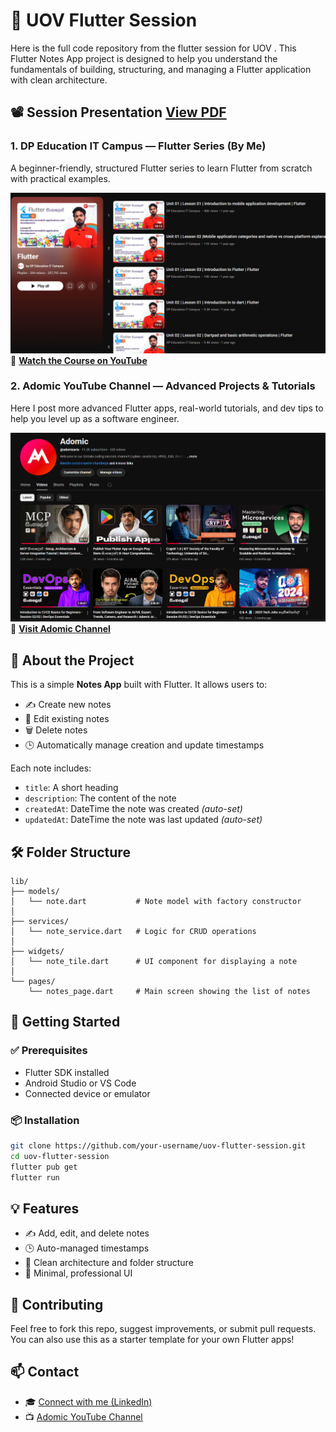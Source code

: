 # 📱 UOV Flutter Session

Here is the full code repository from the flutter session for UOV .
This Flutter Notes App project is designed to help you understand the fundamentals of building, structuring, and managing a Flutter application with clean architecture.

## 📽️ Session Presentation  [View PDF](https://github.com/HGSChandeepa/UOV-Flutter-Session/blob/main/res/UVA%20Presentation.pdf)

### 1. DP Education IT Campus — Flutter Series (By Me)

A beginner-friendly, structured Flutter series to learn Flutter from scratch with practical examples.

[![DP Education Flutter Course](https://github.com/HGSChandeepa/UOV-Flutter-Session/blob/main/res/dp.png)](https://youtube.com/playlist?list=PLWOPiU7tDzap4WdZn4ZbdUj9dfqgDLxKW&si=CTY42KTJ4Wyx-2cb)
🔗 [**Watch the Course on YouTube**](https://youtube.com/playlist?list=PLWOPiU7tDzap4WdZn4ZbdUj9dfqgDLxKW&si=CTY42KTJ4Wyx-2cb)

### 2. Adomic YouTube Channel — Advanced Projects & Tutorials

Here I post more advanced Flutter apps, real-world tutorials, and dev tips to help you level up as a software engineer.

[![Adomic YouTube Channel](https://github.com/HGSChandeepa/UOV-Flutter-Session/blob/main/res/adomic.png)](https://www.youtube.com/@adomicarts)
🔗 [**Visit Adomic Channel**](https://www.youtube.com/@adomicarts)

## 📝 About the Project

This is a simple **Notes App** built with Flutter. It allows users to:

* ✍️ Create new notes
* 📝 Edit existing notes
* 🗑️ Delete notes
* 🕒 Automatically manage creation and update timestamps

Each note includes:

* `title`: A short heading
* `description`: The content of the note
* `createdAt`: DateTime the note was created *(auto-set)*
* `updatedAt`: DateTime the note was last updated *(auto-set)*

## 🛠️ Folder Structure

```
lib/
├── models/
│   └── note.dart           # Note model with factory constructor
│
├── services/
│   └── note_service.dart   # Logic for CRUD operations
│
├── widgets/
│   └── note_tile.dart      # UI component for displaying a note
│
└── pages/
    └── notes_page.dart     # Main screen showing the list of notes
```

## 🚀 Getting Started

### ✅ Prerequisites

* Flutter SDK installed
* Android Studio or VS Code
* Connected device or emulator

### 📦 Installation

```bash
git clone https://github.com/your-username/uov-flutter-session.git
cd uov-flutter-session
flutter pub get
flutter run
```
## 💡 Features

* ✍️ Add, edit, and delete notes
* 🕒 Auto-managed timestamps
* 💼 Clean architecture and folder structure
* 🎯 Minimal, professional UI

## 🙌 Contributing

Feel free to fork this repo, suggest improvements, or submit pull requests.
You can also use this as a starter template for your own Flutter apps!

## 📫 Contact

* 🎓 [Connect with me (LinkedIn)](www.linkedin.com/in/samin-chandeepa)
* 📺 [Adomic YouTube Channel](https://www.youtube.com/@adomicarts)

